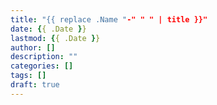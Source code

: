 ```yaml
---
title: "{{ replace .Name "-" " " | title }}"
date: {{ .Date }}
lastmod: {{ .Date }}
author: []
description: ""
categories: []
tags: []
draft: true
---
```

